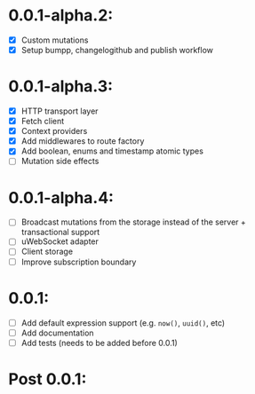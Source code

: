 # 0.0.1-alpha.2:

- [X] Custom mutations
- [X] Setup bumpp, changelogithub and publish workflow

# 0.0.1-alpha.3:

- [X] HTTP transport layer
- [X] Fetch client
- [X] Context providers
- [X] Add middlewares to route factory
- [X] Add boolean, enums and timestamp atomic types
- [ ] Mutation side effects

# 0.0.1-alpha.4:

- [ ] Broadcast mutations from the storage instead of the server + transactional support
- [ ] uWebSocket adapter
- [ ] Client storage
- [ ] Improve subscription boundary

# 0.0.1:

- [ ] Add default expression support (e.g. `now()`, `uuid()`, etc)
- [ ] Add documentation
- [ ] Add tests (needs to be added before 0.0.1)

# Post 0.0.1:

